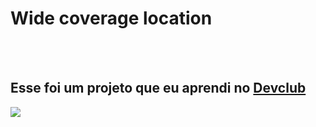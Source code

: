 <h1>Wide coverage location</h1>
<br>
<br>
<h2>Esse foi um projeto que eu aprendi no <a href= "https://rodolfomori.com.br/devclub">Devclub</a></h2>
<img src= "https://github.com/leonardoaguiar27/Wide-coverage-location/blob/master/2%20tentativa/Img/New%20Website%20Blue%20Mockup%20Instagram%20-%20Laptop.png"/>
